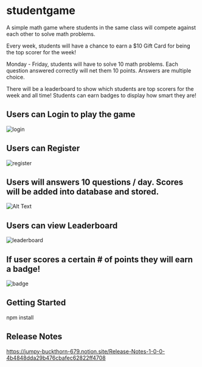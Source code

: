 # studentgame

A simple math game where students in the same class will compete against each other to solve math problems.

Every week, students will have a chance to earn a $10 Gift Card for being the top scorer for the week!

Monday - Friday, students will have to solve 10 math problems. Each question answered correctly will net them 10 points.
Answers are multiple choice.

There will be a leaderboard to show which students are top scorers for the week and all time!
Students can earn badges to display how smart they are!

## Users can Login to play the game
![login](https://user-images.githubusercontent.com/72903217/229658048-7797dfd3-b52e-4335-a210-68719c6a0618.png)

## Users can Register
![register](https://user-images.githubusercontent.com/72903217/229658050-0510f610-0543-4a95-86b0-44378a8cf672.png)

## Users will answers 10 questions / day. Scores will be added into database and stored.
![Alt Text](http://g.recordit.co/MIl5hUmTJ0.gif)

## Users can view Leaderboard
![leaderboard](https://user-images.githubusercontent.com/72903217/229658065-da579e76-1d9e-46b6-9153-8d240b829340.png)

## If user scores a certain # of points they will earn a badge!
![badge](https://user-images.githubusercontent.com/72903217/229658188-4f64a781-b16d-4eeb-96ec-605a37edeec5.png)


## Getting Started

npm install


## Release Notes

https://jumpy-buckthorn-679.notion.site/Release-Notes-1-0-0-4b4848dda29b476cbafec62822ff4708
